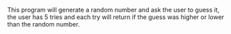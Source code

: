 This program will generate a random number and ask the user to guess it, the user has 5 tries and each try will return if the guess was higher or lower than the random number.